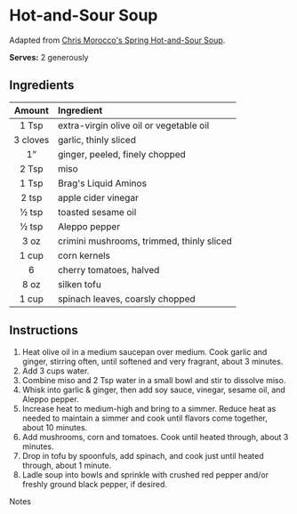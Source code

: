 # Hot-and-Sour Soup

Adapted from [Chris Morocco's Spring Hot-and-Sour Soup](https://www.bonappetit.com/recipe/spring-hot-and-sour-soup).

**Serves:** 2 generously

## Ingredients

| Amount | Ingredient
| :----: | :---------
| 1 Tsp | extra-virgin olive oil or vegetable oil
| 3 cloves | garlic, thinly sliced
| 1” | ginger, peeled, finely chopped
| 2 Tsp | miso
| 1 Tsp | Brag's Liquid Aminos
| 2 tsp | apple cider vinegar
| ½ tsp | toasted sesame oil
| ½ tsp | Aleppo pepper
| 3 oz | crimini mushrooms, trimmed, thinly sliced
| 1 cup | corn kernels
| 6 | cherry tomatoes, halved
| 8 oz | silken tofu
| 1 cup | spinach leaves, coarsly chopped

## Instructions

1. Heat olive oil in a medium saucepan over medium. Cook garlic and ginger, stirring often, until softened and very fragrant, about 3 minutes.
1. Add 3 cups water.
1. Combine miso and 2 Tsp water in a small bowl and stir to dissolve miso.
1. Whisk into garlic & ginger, then add soy sauce, vinegar, sesame oil, and Aleppo pepper.
1. Increase heat to medium-high and bring to a simmer. Reduce heat as needed to maintain a simmer and cook until flavors come together, about 10 minutes.
1. Add mushrooms, corn and tomatoes. Cook until heated through, about 3 minutes.
1. Drop in tofu by spoonfuls, add spinach, and cook just until heated through, about 1 minute.
1. Ladle soup into bowls and sprinkle with crushed red pepper and/or freshly ground black pepper, if desired.

Notes

